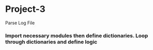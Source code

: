 # Project-3
Parse Log File
### Import necessary modules then define dictionaries. Loop through dictionaries and define logic
